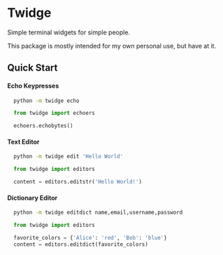 
# Twidge

Simple terminal widgets for simple people.

This package is mostly intended for my own personal use, but have at it.


## Quick Start

#### Echo Keypresses

```sh
  python -m twidge echo
```

```python
  from twidge import echoers

  echoers.echobytes()
```

#### Text Editor

```sh
  python -m twidge edit 'Hello World'
```

```python
  from twidge import editors

  content = editors.editstr('Hello World!')
```

#### Dictionary Editor

```sh
  python -m twidge editdict name,email,username,password
```

```python
  from twidge import editors

  favorite_colors = {'Alice': 'red', 'Bob': 'blue'}
  content = editors.editdict(favorite_colors)
```
